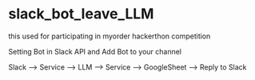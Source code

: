 # slack_bot_leave_LLM

this used for participating in myorder hackerthon competition

Setting Bot in Slack API and Add Bot to your channel 

Slack --> Service --> LLM --> Service --> GoogleSheet
                                      --> Reply to Slack
